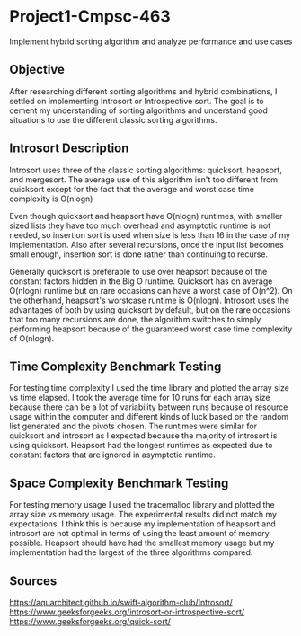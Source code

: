 # Project1-Cmpsc-463
Implement hybrid sorting algorithm and analyze performance and use cases

## Objective
After researching different sorting algorithms and hybrid combinations, I settled on implementing Introsort or Introspective sort. The goal is to cement my understanding of sorting algorithms and understand good situations to use the different classic sorting algorithms.

## Introsort Description
Introsort uses three of the classic sorting algorithms: quicksort, heapsort, and mergesort. The average use of this algorithm isn't too different from quicksort except for the fact that the average and worst case time complexity is O(nlogn)

Even though quicksort and heapsort have O(nlogn) runtimes, with smaller sized lists they have too much overhead and asymptotic runtime is not needed, so insertion sort is used when size is less than 16 in the case of my implementation. Also after several recursions, once the input list becomes small enough, insertion sort is done rather than continuing to recurse. 

Generally quicksort is preferable to use over heapsort because of the constant factors hidden in the Big O runtime. Quicksort has on average O(nlogn) runtime but on rare occasions can have a worst case of O(n^2). On the otherhand, heapsort's worstcase runtime is O(nlogn). Introsort uses the advantages of both by using quicksort by default, but on the rare occasions that too many recursions are done, the algorithm switches to simply performing heapsort because of the guaranteed worst case time complexity of O(nlogn).

## Time Complexity Benchmark Testing
For testing time complexity I used the time library and plotted the array size vs time elapsed. I took the average time for 10 runs for each array size because there can be a lot of variability between runs because of resource usage within the computer and different kinds of luck based on the random list generated and the pivots chosen. The runtimes were similar for quicksort and introsort as I expected because the majority of introsort is using quicksort. Heapsort had the longest runtimes as expected due to constant factors that are ignored in asymptotic runtime.

## Space Complexity Benchmark Testing
For testing memory usage I used the tracemalloc library and plotted the array size vs memory usage. The experimental results did not match my expectations. I think this is because my implementation of heapsort and introsort are not optimal in terms of using the least amount of memory possible. Heapsort should have had the smallest memory usage but my implementation had the largest of the three algorithms compared.


## Sources
https://aquarchitect.github.io/swift-algorithm-club/Introsort/
https://www.geeksforgeeks.org/introsort-or-introspective-sort/
https://www.geeksforgeeks.org/quick-sort/
